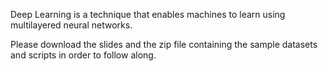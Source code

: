 Deep Learning is a technique that enables machines to learn using multilayered neural
networks. 

Please download the slides and the zip file containing the sample datasets and scripts in order to follow along.

